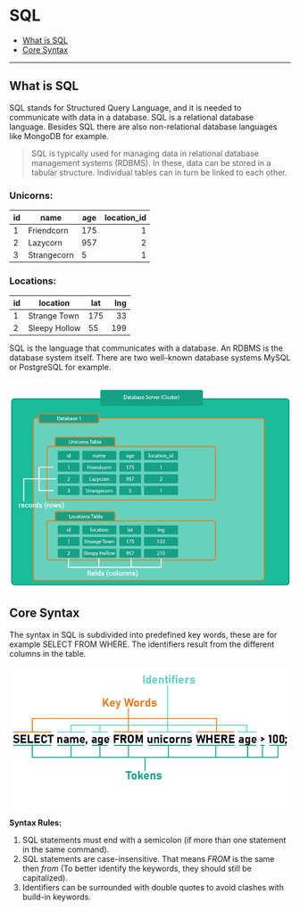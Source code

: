 # SQL

- [What is SQL](#what-is-sql)
- [Core Syntax](#core-syntax)

---

## What is SQL

SQL stands for Structured Query Language, and it is needed to communicate with data in a database. SQL is a relational database language.  Besides SQL there are also non-relational database languages like MongoDB for example.

> SQL is typically used for managing data in relational database management systems (RDBMS). In these, data can be stored in a tabular structure. Individual tables can in turn be linked to each other.



### **Unicorns:**

| id  | name        | age | location_id |
| --- | ----------- | --- | ----------: |
| 1   | Friendcorn  | 175 |           1 |
| 2   | Lazycorn    | 957 |           2 |
| 3   | Strangecorn | 5   |           1 |

### **Locations:**

| id  | location          | lat | lng |
| --- | ------------- | --- | --: |
| 1   | Strange Town  | 175 |  33 |
| 2   | Sleepy Hollow | 55  | 199 |

SQL is the language that communicates with a database. An RDBMS is the database system itself. There are two well-known database systems MySQL or PostgreSQL for example.

![Server](./images/server.png)
---

## Core Syntax

The syntax in SQL is subdivided into predefined key words,
these are for example SELECT FROM WHERE.
The identifiers result from the different columns in the table.

![Syntax](./images/syntax.jpg)

**Syntax Rules:**
1. SQL statements must end with a semicolon (if more than one statement in the same command).
2. SQL statements are case-insensitive. That means *FROM* is the same then *from* (To better identify the keywords, they should still be capitalized).
3. Identifiers can be surrounded with double quotes to avoid clashes with build-in keywords.